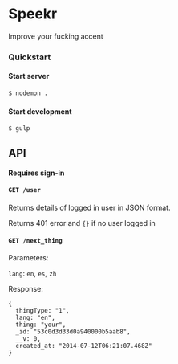Speekr
======

Improve your fucking accent

### Quickstart

#### Start server

```bash
$ nodemon .
```

#### Start development

```bash
$ gulp
```

## API

**Requires sign-in**

#### `GET /user`

Returns details of logged in user in JSON format.

Returns 401 error and `{}` if no user logged in

#### `GET /next_thing`

Parameters:

`lang`: `en`, `es`, `zh`

Response:

    {
      thingType: "1",
      lang: "en",
      thing: "your",
      _id: "53c0d3d33d0a940000b5aab8",
      __v: 0,
      created_at: "2014-07-12T06:21:07.468Z"
    }
